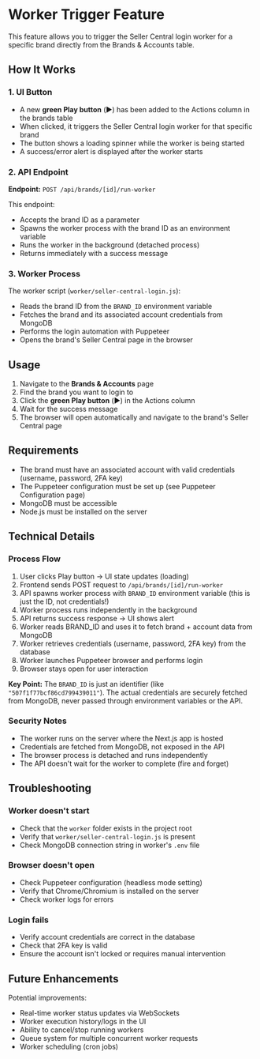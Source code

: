 # Worker Trigger Feature

This feature allows you to trigger the Seller Central login worker for a specific brand directly from the Brands & Accounts table.

## How It Works

### 1. UI Button
- A new **green Play button** (▶️) has been added to the Actions column in the brands table
- When clicked, it triggers the Seller Central login worker for that specific brand
- The button shows a loading spinner while the worker is being started
- A success/error alert is displayed after the worker starts

### 2. API Endpoint
**Endpoint:** `POST /api/brands/[id]/run-worker`

This endpoint:
- Accepts the brand ID as a parameter
- Spawns the worker process with the brand ID as an environment variable
- Runs the worker in the background (detached process)
- Returns immediately with a success message

### 3. Worker Process
The worker script (`worker/seller-central-login.js`):
- Reads the brand ID from the `BRAND_ID` environment variable
- Fetches the brand and its associated account credentials from MongoDB
- Performs the login automation with Puppeteer
- Opens the brand's Seller Central page in the browser

## Usage

1. Navigate to the **Brands & Accounts** page
2. Find the brand you want to login to
3. Click the **green Play button** (▶️) in the Actions column
4. Wait for the success message
5. The browser will open automatically and navigate to the brand's Seller Central page

## Requirements

- The brand must have an associated account with valid credentials (username, password, 2FA key)
- The Puppeteer configuration must be set up (see Puppeteer Configuration page)
- MongoDB must be accessible
- Node.js must be installed on the server

## Technical Details

### Process Flow
1. User clicks Play button → UI state updates (loading)
2. Frontend sends POST request to `/api/brands/[id]/run-worker`
3. API spawns worker process with `BRAND_ID` environment variable (this is just the ID, not credentials!)
4. Worker process runs independently in the background
5. API returns success response → UI shows alert
6. Worker reads BRAND_ID and uses it to fetch brand + account data from MongoDB
7. Worker retrieves credentials (username, password, 2FA key) from the database
8. Worker launches Puppeteer browser and performs login
9. Browser stays open for user interaction

**Key Point:** The `BRAND_ID` is just an identifier (like `"507f1f77bcf86cd799439011"`). The actual credentials are securely fetched from MongoDB, never passed through environment variables or the API.

### Security Notes
- The worker runs on the server where the Next.js app is hosted
- Credentials are fetched from MongoDB, not exposed in the API
- The browser process is detached and runs independently
- The API doesn't wait for the worker to complete (fire and forget)

## Troubleshooting

### Worker doesn't start
- Check that the `worker` folder exists in the project root
- Verify that `worker/seller-central-login.js` is present
- Check MongoDB connection string in worker's `.env` file

### Browser doesn't open
- Check Puppeteer configuration (headless mode setting)
- Verify that Chrome/Chromium is installed on the server
- Check worker logs for errors

### Login fails
- Verify account credentials are correct in the database
- Check that 2FA key is valid
- Ensure the account isn't locked or requires manual intervention

## Future Enhancements

Potential improvements:
- Real-time worker status updates via WebSockets
- Worker execution history/logs in the UI
- Ability to cancel/stop running workers
- Queue system for multiple concurrent worker requests
- Worker scheduling (cron jobs)

